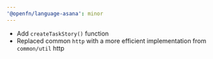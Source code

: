 ```yaml
---
'@openfn/language-asana': minor
---
```


- Add `createTaskStory()` function
- Replaced common `http` with a more efficient implementation from `common/util`
  http
